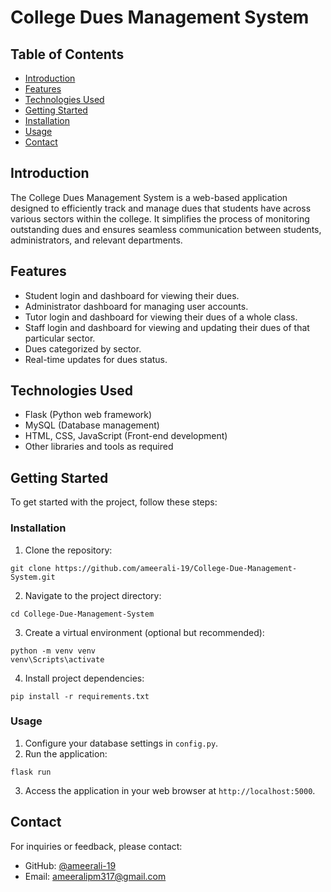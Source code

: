 # College Dues Management System

## Table of Contents

- [Introduction](#introduction)
- [Features](#features)
- [Technologies Used](#technologies-used)
- [Getting Started](#getting-started)
- [Installation](#installation)
- [Usage](#usage)
- [Contact](#contact)

## Introduction

The College Dues Management System is a web-based application designed to efficiently track and manage dues that students have across various sectors within the college. It simplifies the process of monitoring outstanding dues and ensures seamless communication between students, administrators, and relevant departments.

## Features

- Student login and dashboard for viewing their dues.
- Administrator dashboard for managing user accounts.
- Tutor login and dashboard for viewing their dues of a whole class.
- Staff login and dashboard for viewing and updating their dues of that particular sector.
- Dues categorized by sector.
- Real-time updates for dues status.

## Technologies Used

- Flask (Python web framework)
- MySQL (Database management)
- HTML, CSS, JavaScript (Front-end development)
- Other libraries and tools as required

## Getting Started

To get started with the project, follow these steps:

### Installation

1. Clone the repository:
  ```
  git clone https://github.com/ameerali-19/College-Due-Management-System.git
  ```
2. Navigate to the project directory:
  ```
  cd College-Due-Management-System
  ```
3. Create a virtual environment (optional but recommended):
  ```
  python -m venv venv
  venv\Scripts\activate
  ```
4. Install project dependencies:
  ```
  pip install -r requirements.txt
  ```

### Usage

1. Configure your database settings in `config.py`.
2. Run the application:
```
flask run
```
3. Access the application in your web browser at `http://localhost:5000`.

## Contact

For inquiries or feedback, please contact:
- GitHub: [@ameerali-19](https://github.com/ameerali-19)
- Email: ameeralipm317@gmail.com



   
